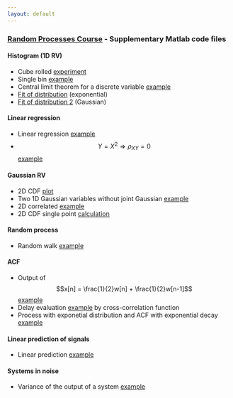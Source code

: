 ```yaml
---
layout: default
---
```


###  [Random Processes Course](/teaching/rp/) - Supplementary Matlab code files

#### Histogram (1D RV)
* Cube rolled [experiment](/suppl/rp/code/hist/hist_discr_cube.m)
* Single bin [example](/suppl/rp/code/hist/hist_example_single_bin.m)
* Central limit theorem for a discrete variable [example](/suppl/rp/code/hist/central_limit_t_example.m)
* [Fit of distribution](/suppl/rp/code/hist/hist_cont.mlx) (exponential)
 * [Fit of distribution 2](/suppl/rp/code/hist/hist_normal.mlx) (Gaussian)

#### Linear regression
* Linear regression [example](/suppl/rp/code/linear_regression/dependent_var.m)
* $$Y=X^2\Rightarrow\rho_{XY}=0$$ [example](/suppl/rp/code/linear_regression/dependent_process2b.m)

#### Gaussian RV
* 2D CDF [plot](/suppl/rp/code/gaussian/gaussian2d_cdf_plot.mlx)
* Two 1D Gaussian variables without joint Gaussian [example](/suppl/rp/code/gaussian/marginal_gaussian_without_joint.m)
* 2D correlated [example](/suppl/rp/code/gaussian/normal2d.m)
* 2D CDF single point [calculation](/suppl/rp/code/gaussian/gaussian2d_cdf.m)

#### Random process
* Random walk [example](/suppl/rp/code/rp/random_walk.m)

#### ACF
* Output of $$x[n] = \frac{1}{2}w[n] + \frac{1}{2}w[n-1]$$ [example](/suppl/rp/code/acf/acf_fir_example.m)
* Delay evaluation [example](/suppl/rp/code/acf/delay_example.m) by cross-correlation  function
* Process with exponetial distribution and ACF with exponential decay [example](/suppl/rp/code/exponential_process/negative_exp_example.m)

#### Linear prediction of signals
* Linear prediction [example](/suppl/rp/code/process_prediction/signal_pred1.m)

#### Systems in noise
* Variance of the output of a system [example](/suppl/rp/code/systems/output_variance.m)
